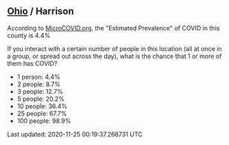 
## [Ohio](/united-states/ohio) / Harrison

According to [MicroCOVID.org](http://microcovid.org),
the "Estimated Prevalence" of COVID in this county is 4.4%

If you interact with a certain number of people in this location
(all at once in a group, or spread out across the day), what is the chance that
1 or more of them has COVID?

- 1 person: 4.4%
- 2 people: 8.7%
- 3 people: 12.7%
- 5 people: 20.2%
- 10 people: 36.4%
- 25 people: 67.7%
- 100 people: 98.9%

Last updated: 2020-11-25 00:19:37.268731 UTC
